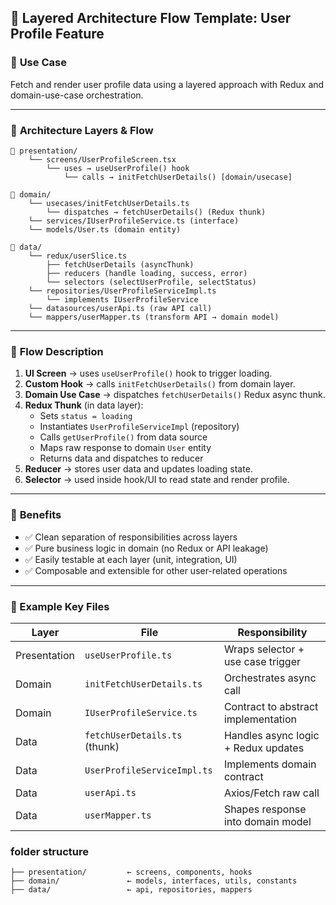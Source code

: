## 🧰 Layered Architecture Flow Template: User Profile Feature

### 🎯 **Use Case**  
Fetch and render user profile data using a layered approach with Redux and domain-use-case orchestration.

---

### 🧭 **Architecture Layers & Flow**

```
📁 presentation/
    └── screens/UserProfileScreen.tsx
        └── uses → useUserProfile() hook
            └── calls → initFetchUserDetails() [domain/usecase]

📁 domain/
    └── usecases/initFetchUserDetails.ts
        └── dispatches → fetchUserDetails() (Redux thunk)
    └── services/IUserProfileService.ts (interface)
    └── models/User.ts (domain entity)

📁 data/
    └── redux/userSlice.ts
        ├── fetchUserDetails (asyncThunk)
        ├── reducers (handle loading, success, error)
        └── selectors (selectUserProfile, selectStatus)
    └── repositories/UserProfileServiceImpl.ts
        └── implements IUserProfileService
    └── datasources/userApi.ts (raw API call)
    └── mappers/userMapper.ts (transform API → domain model)
```

---

### 🧠 **Flow Description**

1. **UI Screen** → uses `useUserProfile()` hook to trigger loading.
2. **Custom Hook** → calls `initFetchUserDetails()` from domain layer.
3. **Domain Use Case** → dispatches `fetchUserDetails()` Redux async thunk.
4. **Redux Thunk** (in data layer):
   - Sets `status = loading`
   - Instantiates `UserProfileServiceImpl` (repository)
   - Calls `getUserProfile()` from data source
   - Maps raw response to domain `User` entity
   - Returns data and dispatches to reducer
5. **Reducer** → stores user data and updates loading state.
6. **Selector** → used inside hook/UI to read state and render profile.

---

### 🧾 **Benefits**
- ✅ Clean separation of responsibilities across layers
- ✅ Pure business logic in domain (no Redux or API leakage)
- ✅ Easily testable at each layer (unit, integration, UI)
- ✅ Composable and extensible for other user-related operations

---

### 📌 Example Key Files

| Layer         | File                             | Responsibility                               |
|---------------|----------------------------------|----------------------------------------------|
| Presentation  | `useUserProfile.ts`              | Wraps selector + use case trigger            |
| Domain        | `initFetchUserDetails.ts`        | Orchestrates async call                      |
| Domain        | `IUserProfileService.ts`         | Contract to abstract implementation          |
| Data          | `fetchUserDetails.ts` (thunk)    | Handles async logic + Redux updates          |
| Data          | `UserProfileServiceImpl.ts`      | Implements domain contract                   |
| Data          | `userApi.ts`                     | Axios/Fetch raw call                         |
| Data          | `userMapper.ts`                  | Shapes response into domain model            |


### folder structure
```src/
├── presentation/         ← screens, components, hooks
├── domain/               ← models, interfaces, utils, constants
├── data/                 ← api, repositories, mappers
```

